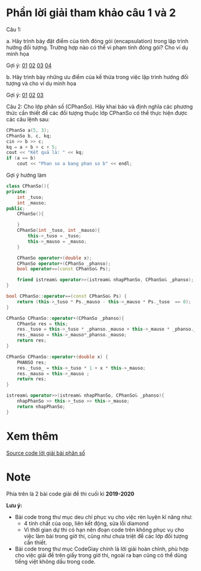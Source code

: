 # **Phần lời giải tham khảo câu 1 và 2**

Câu 1:

a. Hãy trình bày đặt điểm của tính đóng gói (encapsulation) trong lập trình hướng đối tượng. Trường hợp nào có thể vi phạm tính đóng gói? Cho ví dụ minh họa 

Gợi ý:
[01](https://cppdeveloper.com/tutorial/tinh-dong-goi-encapsulation-trong-lap-trinh-huong-doi-tuong/)
[02](https://codelearn.io/sharing/tinh-dong-goi-trong-oop#:~:text=T%C3%ADnh%20%C4%91%C3%B3ng%20g%C3%B3i%20%C4%91%C6%B0%E1%BB%A3c%20th%E1%BB%83%20hi%E1%BB%87n%20khi%20m%E1%BB%97i%20%C4%91%E1%BB%91i%20t%C6%B0%E1%BB%A3ng,%C4%91%C6%B0%E1%BB%A3c%20g%E1%BB%8Di%20l%C3%A0%20ph%C6%B0%C6%A1ng%20th%E1%BB%A9c.&text=%C4%90%C3%B3%20ch%C3%ADnh%20l%C3%A0%20t%C3%ADnh%20%C4%91%C3%B3ng%20g%C3%B3i%20(Encapsulation).)
[03](https://freetuts.net/tinh-dong-goi-encapsulation-trong-java-1125.html)
[04](https://beginnersbook.com/2013/03/oops-in-java-encapsulation-inheritance-polymorphism-abstraction/)


b. Hãy trình bày những ưu điểm của kế thừa trong việc lập trình hướng đối tượng và cho ví dụ minh họa

Gợi ý: [01](https://vn.got-it.ai/blog/tinh-ke-thua-trong-oop-va-cac-loai-ke-thua-ban-can-biet#:~:text=%C6%AFu%20%C4%91i%E1%BB%83m%20c%E1%BB%A7a%20T%C3%ADnh%20k%E1%BA%BF%20th%E1%BB%ABa,-Nh%C3%ACn%20chung%2C%20T%C3%ADnh&text=T%C3%ADnh%20k%E1%BA%BF%20th%E1%BB%ABa%20gi%C3%BAp%20t%C4%83ng,n%C3%A2ng%20cao%20%C4%91%E1%BB%99%20tin%20c%E1%BA%ADy.&text=T%C3%ADnh%20k%E1%BA%BF%20th%E1%BB%ABa%20gi%C3%BAp%20h%E1%BA%A1n,kh%E1%BA%A3%20n%C4%83ng%20m%E1%BB%9F%20r%E1%BB%99ng%20m%C3%A3.)
[02](https://codelearn.io/sharing/tinh-ke-thua-trong-oop)
[03](https://beginnersbook.com/2017/08/cpp-inheritance/)


Câu 2: Cho lớp phân số (CPhanSo). Hãy khai báo và định nghĩa các phương thức cần thiết để các đối tượng thuộc lớp CPhanSo có thể thực hiện được các câu lệnh sau:

```C++
CPhanSo a(5, 3);
CPhanSo b, c, kq;
cin >> b >> c;
kq = a + b + c + 5;
cout << "Kết quả là: " << kq;
if (a == b)
    cout << "Phan so a bang phan so b" << endl;

```

Gợi ý hướng làm

```C++
class CPhanSo(){
private:
    int _tuso;
    int _mauso;
public;
    CPhanSo(){

    }
    CPhanSo(int _tuso, int _mauso){
        this->_tuso = _tuso;
        this->_mauso = _mauso;
    }

    CPhanSo operator+(double x);
    CPhanSo operator+(CPhanSo _phanso);
    bool operator==(const CPhanSo& Ps);

    friend istream& operator>>(istream& nhapPhanSo, CPhanSo& _phanso);
}

bool CPhanSo::operator==(const CPhanSo& Ps) {
    return (this->_tuso * Ps._mauso - this->_mauso * Ps._tuso  == 0);
}

CPhanSo CPhanSo::operator+(CPhanSo _phanso){
    CPhanSo res = this;
    res._tuso = this->_tuso * _phanso._mauso + this->_mauso * _phanso._tuso;
    res._mauso = this->_mauso*_phanso._mauso;
    return res;
}

CPhanSo CPhanSo::operator+(double x) {
    PHANSO res;
    res._tuso_ = this->_tuso * 1 + x * this->_mauso;
    res._mauso = this->_mauso ;
    return res;
}

istream& operator>>(istream& nhapPhanSo, CPhanSo& _phanso){
    nhapPhanSo >> this->_tuso >> this->_mauso;
    return nhapPhanSo; 
}

```

# **Xem thêm**
[Source code lời giải bài phân số](https://github.com/hieuhdh/OOP/tree/master/Practice/04/BTH6/PhanSo_DaSua)

# Note

Phía trên là 2 bài code giải đề thi cuối kì **2019-2020**

**Lưu ý:** 
- Bài code trong thư mục deu chỉ phục vụ cho việc rèn luyện kĩ năng như:
	- 4 tính chất của oop, liên kết động, sửa lỗi diamond
	- Vì thời gian dự thi có hạn nên đoạn code trên không phục vụ cho việc làm bài trong giờ thi, cũng như chưa triệt để các lớp đối tượng cần thiết. 
- Bài code trong thư mục CodeGiay chính là lời giải hoàn chỉnh, phù hợp cho việc giải đề trên giấy trong giờ thi, ngoài ra bạn cũng có thể dùng tiếng việt không dấu trong code.
      
